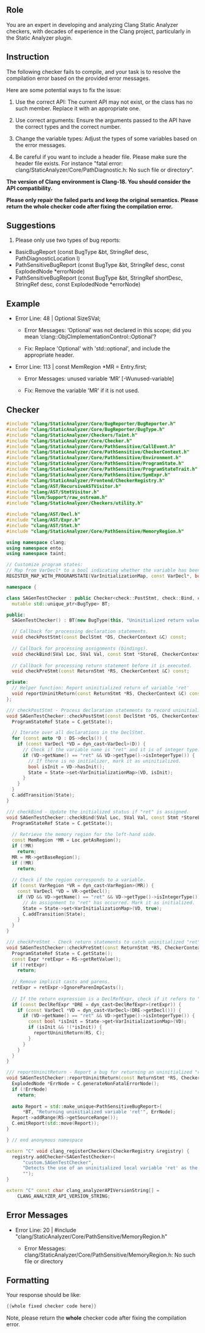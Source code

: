 ## Role

You are an expert in developing and analyzing Clang Static Analyzer checkers, with decades of experience in the Clang project, particularly in the Static Analyzer plugin.

## Instruction

The following checker fails to compile, and your task is to resolve the compilation error based on the provided error messages.

Here are some potential ways to fix the issue:

1. Use the correct API: The current API may not exist, or the class has no such member. Replace it with an appropriate one.

2. Use correct arguments: Ensure the arguments passed to the API have the correct types and the correct number.

3. Change the variable types: Adjust the types of some variables based on the error messages.

4. Be careful if you want to include a header file. Please make sure the header file exists. For instance "fatal error: clang/StaticAnalyzer/Core/PathDiagnostic.h: No such file or directory".

**The version of Clang environment is Clang-18. You should consider the API compatibility.**

**Please only repair the failed parts and keep the original semantics.**
**Please return the whole checker code after fixing the compilation error.**

## Suggestions

1. Please only use two types of bug reports:
  - BasicBugReport (const BugType &bt, StringRef desc, PathDiagnosticLocation l)
  - PathSensitiveBugReport (const BugType &bt, StringRef desc, const ExplodedNode *errorNode)
  - PathSensitiveBugReport (const BugType &bt, StringRef shortDesc, StringRef desc, const ExplodedNode *errorNode)

## Example

- Error Line: 48 |   Optional<DefinedOrUnknownSVal> SizeSVal; 

  - Error Messages: ‘Optional’ was not declared in this scope; did you mean ‘clang::ObjCImplementationControl::Optional’? 

  - Fix: Replace 'Optional<DefinedOrUnknownSVal>' with 'std::optional<DefinedOrUnknownSVal>', and include the appropriate header. 

- Error Line: 113 |     const MemRegion *MR = Entry.first;

    - Error Messages: unused variable ‘MR’ [-Wunused-variable]

    - Fix: Remove the variable 'MR' if it is not used.

## Checker

```cpp
#include "clang/StaticAnalyzer/Core/BugReporter/BugReporter.h"
#include "clang/StaticAnalyzer/Core/BugReporter/BugType.h"
#include "clang/StaticAnalyzer/Checkers/Taint.h"
#include "clang/StaticAnalyzer/Core/Checker.h"
#include "clang/StaticAnalyzer/Core/PathSensitive/CallEvent.h"
#include "clang/StaticAnalyzer/Core/PathSensitive/CheckerContext.h"
#include "clang/StaticAnalyzer/Core/PathSensitive/Environment.h"
#include "clang/StaticAnalyzer/Core/PathSensitive/ProgramState.h"
#include "clang/StaticAnalyzer/Core/PathSensitive/ProgramStateTrait.h"
#include "clang/StaticAnalyzer/Core/PathSensitive/SymExpr.h"
#include "clang/StaticAnalyzer/Frontend/CheckerRegistry.h"
#include "clang/AST/RecursiveASTVisitor.h"
#include "clang/AST/StmtVisitor.h"
#include "llvm/Support/raw_ostream.h"
#include "clang/StaticAnalyzer/Checkers/utility.h"

#include "clang/AST/Decl.h"
#include "clang/AST/Expr.h"
#include "clang/AST/Stmt.h"
#include "clang/StaticAnalyzer/Core/PathSensitive/MemoryRegion.h"

using namespace clang;
using namespace ento;
using namespace taint;

// Customize program states:
// Map from VarDecl* to a bool indicating whether the variable has been initialized.
REGISTER_MAP_WITH_PROGRAMSTATE(VarInitializationMap, const VarDecl*, bool)

namespace {

class SAGenTestChecker : public Checker<check::PostStmt, check::Bind, check::PreStmt> {
  mutable std::unique_ptr<BugType> BT;

public:
  SAGenTestChecker() : BT(new BugType(this, "Uninitialized return value", "Uninitialized Variable")) {}

  // Callback for processing declaration statements.
  void checkPostStmt(const DeclStmt *DS, CheckerContext &C) const;
  
  // Callback for processing assignments (bindings).
  void checkBind(SVal Loc, SVal Val, const Stmt *StoreE, CheckerContext &C) const;
  
  // Callback for processing return statement before it is executed.
  void checkPreStmt(const ReturnStmt *RS, CheckerContext &C) const;

private:
  // Helper function: Report uninitialized return of variable 'ret'
  void reportUninitReturn(const ReturnStmt *RS, CheckerContext &C) const;
};

/// checkPostStmt - Process declaration statements to record uninitialized "ret".
void SAGenTestChecker::checkPostStmt(const DeclStmt *DS, CheckerContext &C) const {
  ProgramStateRef State = C.getState();

  // Iterate over all declarations in the DeclStmt.
  for (const auto *D : DS->decls()) {
    if (const VarDecl *VD = dyn_cast<VarDecl>(D)) {
      // Check if the variable name is "ret" and it is of integer type.
      if (VD->getName() == "ret" && VD->getType()->isIntegerType()) {
        // If there is no initializer, mark it as uninitialized.
        bool isInit = VD->hasInit();
        State = State->set<VarInitializationMap>(VD, isInit);
      }
    }
  }
  C.addTransition(State);
}

/// checkBind - Update the initialized status if "ret" is assigned.
void SAGenTestChecker::checkBind(SVal Loc, SVal Val, const Stmt *StoreE, CheckerContext &C) const {
  ProgramStateRef State = C.getState();
  
  // Retrieve the memory region for the left-hand side.
  const MemRegion *MR = Loc.getAsRegion();
  if (!MR)
    return;
  MR = MR->getBaseRegion();
  if (!MR)
    return;
  
  // Check if the region corresponds to a variable.
  if (const VarRegion *VR = dyn_cast<VarRegion>(MR)) {
    const VarDecl *VD = VR->getDecl();
    if (VD && VD->getName() == "ret" && VD->getType()->isIntegerType()) {
      // An assignment to "ret" has occurred. Mark it as initialized.
      State = State->set<VarInitializationMap>(VD, true);
      C.addTransition(State);
    }
  }
}

/// checkPreStmt - Check return statements to catch uninitialized "ret".
void SAGenTestChecker::checkPreStmt(const ReturnStmt *RS, CheckerContext &C) const {
  ProgramStateRef State = C.getState();
  const Expr *retExpr = RS->getRetValue();
  if (!retExpr)
    return;
  
  // Remove implicit casts and parens.
  retExpr = retExpr->IgnoreParenImpCasts();
  
  // If the return expression is a DeclRefExpr, check if it refers to "ret".
  if (const DeclRefExpr *DRE = dyn_cast<DeclRefExpr>(retExpr)) {
    if (const VarDecl *VD = dyn_cast<VarDecl>(DRE->getDecl())) {
      if (VD->getName() == "ret" && VD->getType()->isIntegerType()) {
        const bool *isInit = State->get<VarInitializationMap>(VD);
        if (isInit && !(*isInit)) {
          reportUninitReturn(RS, C);
        }
      }
    }
  }
}

/// reportUninitReturn - Report a bug for returning an uninitialized "ret".
void SAGenTestChecker::reportUninitReturn(const ReturnStmt *RS, CheckerContext &C) const {
  ExplodedNode *ErrNode = C.generateNonFatalErrorNode();
  if (!ErrNode)
    return;
  
  auto Report = std::make_unique<PathSensitiveBugReport>(
      *BT, "Returning uninitialized variable 'ret'", ErrNode);
  Report->addRange(RS->getSourceRange());
  C.emitReport(std::move(Report));
}

} // end anonymous namespace

extern "C" void clang_registerCheckers(CheckerRegistry &registry) {
  registry.addChecker<SAGenTestChecker>(
      "custom.SAGenTestChecker", 
      "Detects the use of an uninitialized local variable 'ret' as the function return value",
      "");
}

extern "C" const char clang_analyzerAPIVersionString[] =
    CLANG_ANALYZER_API_VERSION_STRING;

```

## Error Messages 

- Error Line: 20 | #include "clang/StaticAnalyzer/Core/PathSensitive/MemoryRegion.h"

	- Error Messages: clang/StaticAnalyzer/Core/PathSensitive/MemoryRegion.h: No such file or directory



## Formatting 

Your response should be like: 

```cpp
{{whole fixed checker code here}}
```

Note, please return the **whole** checker code after fixing the compilation error.
